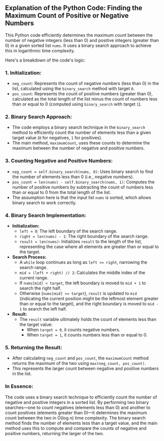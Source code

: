 ## Explanation of the Python Code: Finding the Maximum Count of Positive or Negative Numbers

This Python code efficiently determines the maximum count between the number of negative integers (less than 0) and positive integers (greater than 0) in a given sorted list `nums`. It uses a binary search approach to achieve this in logarithmic time complexity.

Here's a breakdown of the code's logic:

### 1. Initialization:

- `neg_count`: Represents the count of negative numbers (less than 0) in the list, calculated using the `binary_search` method with target `0`.
- `pos_count`: Represents the count of positive numbers (greater than 0), calculated as the total length of the list minus the count of numbers less than or equal to 0 (computed using `binary_search` with target `1`).

### 2. Binary Search Approach:

- The code employs a binary search technique in the `binary_search` method to efficiently count the number of elements less than a given target value (`0` for negatives, `1` for positives).
- The main method, `maximumCount`, uses these counts to determine the maximum between the number of negative and positive numbers.

### 3. Counting Negative and Positive Numbers:

- `neg_count = self.binary_search(nums, 0)`: Uses binary search to find the number of elements less than 0 (i.e., negative numbers).
- `pos_count = len(nums) - self.binary_search(nums, 1)`: Computes the number of positive numbers by subtracting the count of numbers less than or equal to 0 from the total length of the list.
- The assumption here is that the input list `nums` is sorted, which allows binary search to work correctly.

### 4. Binary Search Implementation:

- **Initialization:**
  - `left = 0`: The left boundary of the search range.
  - `right = len(nums) - 1`: The right boundary of the search range.
  - `result = len(nums)`: Initializes `result` to the length of the list, representing the case where all elements are greater than or equal to the target.
- **Search Process:**
  - A `while` loop continues as long as `left <= right`, narrowing the search range.
  - `mid = (left + right) // 2`: Calculates the middle index of the current range.
  - If `nums[mid] < target`, the left boundary is moved to `mid + 1` to search the right half.
  - Otherwise (`nums[mid] >= target`), `result` is updated to `mid` (indicating the current position might be the leftmost element greater than or equal to the target), and the right boundary is moved to `mid - 1` to search the left half.
- **Result:**
  - The `result` variable ultimately holds the count of elements less than the target value:
    - When `target = 0`, it counts negative numbers.
    - When `target = 1`, it counts numbers less than or equal to 0.

### 5. Returning the Result:

- After calculating `neg_count` and `pos_count`, the `maximumCount` method returns the maximum of the two using `max(neg_count, pos_count)`.
- This represents the larger count between negative and positive numbers in the list.

### In Essence:

The code uses a binary search technique to efficiently count the number of negative and positive integers in a sorted list. By performing two binary searches—one to count negatives (elements less than 0) and another to count positives (elements greater than 0)—it determines the maximum count between the two in O(log n) time complexity. The binary search method finds the number of elements less than a target value, and the main method uses this to compute and compare the counts of negative and positive numbers, returning the larger of the two.